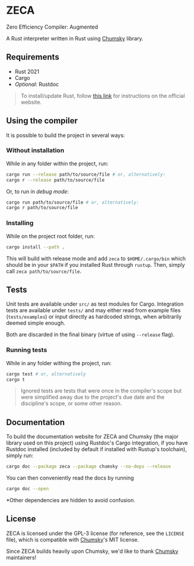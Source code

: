 # ZECA

Zero Efficiency Compiler: Augmented

A Rust interpreter written in Rust using [Chumsky] library.

## Requirements

* Rust 2021
* Cargo
* *Optional*: Rustdoc

> To install/update Rust, follow [this link][Rust install] for instructions on the official website.

## Using the compiler

It is possible to build the project in several ways:

### Without installation

While in any folder within the project, run:

```sh
cargo run --release path/to/source/file # or, alternatively:
cargo r --release path/to/source/file
```

Or, to run in *debug mode*:

```sh
cargo run path/to/source/file # or, alternatively:
cargo r path/to/source/file
```

### Installing

While on the project root folder, run:

```sh
cargo install --path .
```

This will build with release mode and add `zeca` to `$HOME/.cargo/bin` which should be in your `$PATH` if you installed Rust through `rustup`.
Then, simply call `zeca path/to/source/file`.

## Tests

Unit tests are available under `src/` as test modules for Cargo.
Integration tests are available under `tests/` and may either read from example files (`tests/examples`) or input directly as hardcoded strings, when arbitrarily deemed simple enough.

Both are discarded in the final binary (virtue of using `--release` flag).

### Running tests

While in any folder withing the project, run:

```sh
cargo test # or, alternatively
cargo t
```

>Ignored tests are tests that were once in the compiler's scope but were simplified away due to the project's due date and the discipline's scope, or some other reason.

## Documentation

To build the documentation website for ZECA and Chumsky (the major library used on this project) using Rustdoc's Cargo integration, if you have Rustdoc installed (included by default if installed with Rustup's toolchain), simply run:

```sh
cargo doc --package zeca --package chumsky --no-deps --release
```

You can then conveniently read the docs by running

```sh
cargo doc --open
```

*Other dependencies are hidden to avoid confusion.

## License

ZECA is licensed under the GPL-3 license (for reference, see the `LICENSE` file), which is compatible with [Chumsky]'s MIT license.

Since ZECA builds heavily upon Chumsky, we'd like to thank [Chumsky] maintainers!

[Chumsky]: https://github.com/zesterer/chumsky
[Rust install]: https://www.rust-lang.org/tools/install
